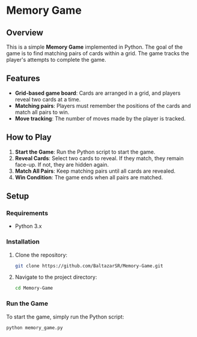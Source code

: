 # Memory Game

## Overview

This is a simple **Memory Game** implemented in Python. The goal of the game is to find matching pairs of cards within a grid. The game tracks the player's attempts to complete the game. 

## Features

- **Grid-based game board**: Cards are arranged in a grid, and players reveal two cards at a time.
- **Matching pairs**: Players must remember the positions of the cards and match all pairs to win.
- **Move tracking**: The number of moves made by the player is tracked.

## How to Play

1. **Start the Game**: Run the Python script to start the game.
2. **Reveal Cards**: Select two cards to reveal. If they match, they remain face-up. If not, they are hidden again.
3. **Match All Pairs**: Keep matching pairs until all cards are revealed.
4. **Win Condition**: The game ends when all pairs are matched.

## Setup

### Requirements

- Python 3.x

### Installation

1. Clone the repository:
    ```bash
    git clone https://github.com/BaltazarSR/Memory-Game.git
    ```
2. Navigate to the project directory:
    ```bash
    cd Memory-Game
    ```
    
### Run the Game

To start the game, simply run the Python script:

```bash
python memory_game.py
